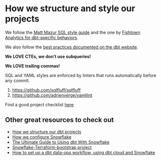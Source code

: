 # How we structure and style our projects

We follow the [Matt Mazur SQL style guide](https://github.com/mattm/sql-style-guide) and the one by [Fishtown Analytics for dbt-specific behaviors](https://github.com/fishtown-analytics/corp/blob/master/dbt_coding_conventions.md#sql-style-guide).

We also follow the [best practices documented on the dbt website](https://docs.getdbt.com/docs/guides/best-practices/).

**We LOVE CTEs, we don’t use subqueries!**

**We LOVE trailing commas!**

SQL and YAML styles are enforced by linters that runs automatically before any commit.

1. https://github.com/sqlfluff/sqlfluff
2. https://github.com/adrienverge/yamllint

Find a good project checklist [here](https://discourse.getdbt.com/t/your-essential-dbt-project-checklist/1377)

## Other great resources to check out

- [How we structure our dbt projects](https://discourse.getdbt.com/t/how-we-structure-our-dbt-projects/355)
- [How we configure Snowflake](https://blog.getdbt.com/how-we-configure-snowflake/)
- [The Ultimate Guide to Using dbt With Snowflake](https://medium.com/geekculture/the-ultimate-guide-to-using-dbt-with-snowflake-2d4bfc37b2fc)
- [Snowflake-Terraform-bootstrap project](https://github.com/Hiflylabs/snowflake-terraform-boostrap)
- [How to set up a dbt data-ops workflow, using dbt cloud and Snowflake](https://www.startdataengineering.com/post/cicd-dbt/)
